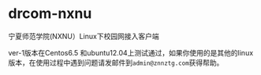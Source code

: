 drcom-nxnu
==========

宁夏师范学院(NXNU）Linux下校园网接入客户端



ver-1版本在Centos6.5 和ubuntu12.04上测试通过，如果你使用的是其他的linux版本，在使用过程中遇到问题请发邮件到`admin@znnztg.com`获得帮助。
